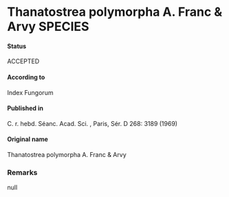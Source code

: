 Thanatostrea polymorpha A. Franc & Arvy SPECIES
=======

#### Status
ACCEPTED

#### According to
Index Fungorum

#### Published in
C. r. hebd. Séanc. Acad. Sci. , Paris, Sér. D 268: 3189 (1969)

#### Original name
Thanatostrea polymorpha A. Franc & Arvy

### Remarks
null
